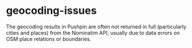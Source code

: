 geocoding-issues
================

The geocoding results in Pushpin are often not returned in full (particularly cities and places) from the Nominatim API, usually due to data errors on OSM place relations or boundaries.